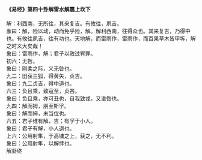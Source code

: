 <font face=微软雅黑>

#### 《易经》第四十卦解雷水解震上坎下   

解：利西南，无所往，其来复吉。有攸往，夙吉。   
彖曰：解，险以动，动而免乎险，解。解利西南，往得众也。其来复吉，乃得中也。有攸往夙吉，往有功也。天地解，而雷雨作，雷雨作，而百果草木皆甲坼，解之时义大矣哉！   
象曰：雷雨作，解；君子以赦过宥罪。   
初六：无咎。   
象曰：刚柔之际，义无咎也。   
九二：田获三狐，得黄矢，贞吉。   
象曰：九二贞吉，得中道也。   
六三：负且乘，致寇至，贞吝。   
象曰：负且乘，亦可丑也，自我致戎，又谁咎也。   
九四：解而拇，朋至斯孚。   
象曰：解而拇，未当位也。   
六五：君子维有解，吉；有孚于小人。   
象曰：君子有解，小人退也。   
上六：公用射隼，于高墉之上，获之，无不利。   
象曰：公用射隼，以解悖也。   
解卦终   

</font>
